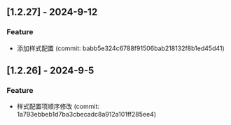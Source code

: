 ## [1.2.27] - 2024-9-12

### Feature

- 添加样式配置 (commit: babb5e324c6788f91506bab218132f8b1ed45d41)

## [1.2.26] - 2024-9-5

### Feature

- 样式配置项顺序修改 (commit: 1a793ebbeb1d7ba3cbecadc8a912a101ff285ee4)